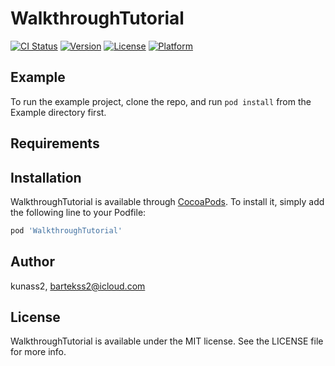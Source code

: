 # WalkthroughTutorial

[![CI Status](https://img.shields.io/travis/kunass2/WalkthroughTutorial.svg?style=flat)](https://travis-ci.org/kunass2/WalkthroughTutorial)
[![Version](https://img.shields.io/cocoapods/v/WalkthroughTutorial.svg?style=flat)](https://cocoapods.org/pods/WalkthroughTutorial)
[![License](https://img.shields.io/cocoapods/l/WalkthroughTutorial.svg?style=flat)](https://cocoapods.org/pods/WalkthroughTutorial)
[![Platform](https://img.shields.io/cocoapods/p/WalkthroughTutorial.svg?style=flat)](https://cocoapods.org/pods/WalkthroughTutorial)

## Example

To run the example project, clone the repo, and run `pod install` from the Example directory first.

## Requirements

## Installation

WalkthroughTutorial is available through [CocoaPods](https://cocoapods.org). To install
it, simply add the following line to your Podfile:

```ruby
pod 'WalkthroughTutorial'
```

## Author

kunass2, bartekss2@icloud.com

## License

WalkthroughTutorial is available under the MIT license. See the LICENSE file for more info.
